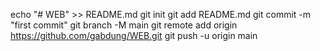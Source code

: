 echo "# WEB" >> README.md
git init
git add README.md
git commit -m "first commit"
git branch -M main
git remote add origin https://github.com/gabdung/WEB.git
git push -u origin main
